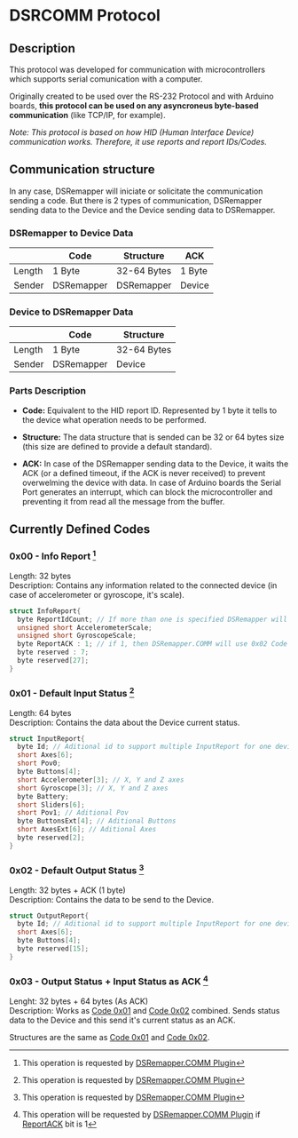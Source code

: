 # DSRCOMM Protocol
## Description
This protocol was developed for communication with microcontrollers which supports serial comunication with a computer.

Originally created to be used over the RS-232 Protocol and with Arduino boards, **this protocol can be used on any asyncroneus byte-based communication** (like TCP/IP, for example).

_Note: This protocol is based on how HID (Human Interface Device) communication works. Therefore, it use reports and report IDs/Codes._

## Communication structure

In any case, DSRemapper will iniciate or solicitate the communication sending a code. But there is 2 types of communication, DSRemapper sending data to the Device and the Device sending data to DSRemapper.

### DSRemapper to Device Data
|        | Code       | Structure   | ACK    |
|--------|------------|-------------|--------|
| Length | 1 Byte     | 32-64 Bytes | 1 Byte |
| Sender | DSRemapper | DSRemapper  | Device |

### Device to DSRemapper Data
|        | Code       | Structure   |
|--------|------------|-------------|
| Length | 1 Byte     | 32-64 Bytes |
| Sender | DSRemapper | Device      |

### Parts Description
- **Code:** Equivalent to the HID report ID. Represented by 1 byte it tells to the device what operation needs to be performed.

- **Structure:** The data structure that is sended can be 32 or 64 bytes size (this size are defined to provide a default standard).

- **ACK:** In case of the DSRemapper sending data to the Device, it waits the ACK (or a defined timeout, if the ACK is never received) to prevent overwelming the device with data. In case of Arduino boards the Serial Port generates an interrupt, which can block the microcontroller and preventing it from read all the message from the buffer.

## Currently Defined Codes

### 0x00 - Info Report [^1]
Length: 32 bytes  
Description: Contains any information related to the connected device (in case of accelerometer or gyroscope, it's scale).

```c++
struct InfoReport{
  byte ReportIdCount; // If more than one is specified DSRemapper will spect multiple Input Reports per request
  unsigned short AccelerometerScale;
  unsigned short GyroscopeScale;
  byte ReportACK : 1; // if 1, then DSRemapper.COMM will use 0x02 Code for data retrive
  byte reserved : 7;
  byte reserved[27];
}
```

### 0x01 - Default Input Status [^1]
Length: 64 bytes  
Description: Contains the data about the Device current status.

```c++
struct InputReport{
  byte Id; // Aditional id to support multiple InputReport for one device
  short Axes[6];
  short Pov0;
  byte Buttons[4];
  short Accelerometer[3]; // X, Y and Z axes
  short Gyroscope[3]; // X, Y and Z axes
  byte Battery;
  short Sliders[6];
  short Pov1; // Aditional Pov
  byte ButtonsExt[4]; // Aditional Buttons
  short AxesExt[6]; // Aditional Axes
  byte reserved[2];
}
```

### 0x02 - Default Output Status [^1]
Length: 32 bytes + ACK (1 byte)  
Description: Contains the data to be send to the Device.

```c++
struct OutputReport{
  byte Id; // Aditional id to support multiple InputReport for one device
  short Axes[6];
  byte Buttons[4];
  byte reserved[15];
}
```

### 0x03 - Output Status + Input Status as ACK [^2]
Lenght: 32 bytes + 64 bytes (As ACK)  
Description: Works as [Code 0x01](#0x01---default-input-status) and [Code 0x02](#0x02---default-output-status) combined. Sends status data to the Device and this send it's current status as an ACK.

Structures are the same as [Code 0x01](#0x01---default-input-status) and [Code 0x02](#0x02---default-output-status).


[^1]: This operation is requested by [DSRemapper.COMM Plugin](./COMM-Plugin.md)
[^2]: This operation will be requested by [DSRemapper.COMM Plugin](./COMM-Plugin.md) if [ReportACK](#0x00---Info-Report) bit is 1
